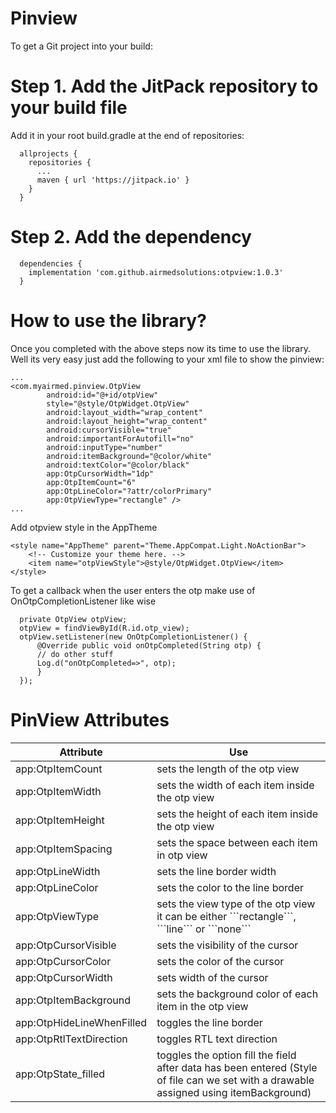 # Pinview
To get a Git project into your build:

# Step 1. Add the JitPack repository to your build file
Add it in your root build.gradle at the end of repositories:

```
  allprojects {
    repositories {
      ...
      maven { url 'https://jitpack.io' }
    }
  }
```

# Step 2. Add the dependency

```
  dependencies {
    implementation 'com.github.airmedsolutions:otpview:1.0.3'
  }
```

# How to use the library?
Once you completed with the above steps now its time to use the library. Well its very easy just add the following to your xml file to show the pinview:

```
...
<com.myairmed.pinview.OtpView
        android:id="@+id/otpView"
        style="@style/OtpWidget.OtpView"
        android:layout_width="wrap_content"
        android:layout_height="wrap_content"
        android:cursorVisible="true"
        android:importantForAutofill="no"
        android:inputType="number"
        android:itemBackground="@color/white"
        android:textColor="@color/black"
        app:OtpCursorWidth="1dp"
        app:OtpItemCount="6"
        app:OtpLineColor="?attr/colorPrimary"
        app:OtpViewType="rectangle" />
...
```

Add otpview style in the AppTheme
```
<style name="AppTheme" parent="Theme.AppCompat.Light.NoActionBar">
    <!-- Customize your theme here. -->
    <item name="otpViewStyle">@style/OtpWidget.OtpView</item>
</style>
```

To get a callback when the user enters the otp make use of OnOtpCompletionListener like wise
```
  private OtpView otpView;
  otpView = findViewById(R.id.otp_view);
  otpView.setListener(new OnOtpCompletionListener() {
      @Override public void onOtpCompleted(String otp) {
      // do other stuff
      Log.d("onOtpCompleted=>", otp);
      }
  });
```

# PinView Attributes

<table>
  <thead>
    <tr>
      <th>Attribute</th>
      <th>Use</th>
    </tr>
  </thead>
  <tr>
    <td>app:OtpItemCount</td>
    <td>sets the length of the otp view</td>
  </tr>
  <tr>
    <td>app:OtpItemWidth</td>
    <td>sets the width of each item inside the otp view</td>
  </tr>
  <tr>
    <td>app:OtpItemHeight</td>
    <td>sets the height of each item inside the otp view</td>
  </tr>
	<tr>
    <td>app:OtpItemSpacing</td>
    <td>sets the space between each item in otp view</td>
  </tr>
	<tr>
    <td>app:OtpLineWidth</td>
    <td>sets the line border width</td>
  </tr>
  <tr>
    <td>app:OtpLineColor</td>
    <td>sets the color to the line border</td>
  </tr>
  <tr>
    <td>app:OtpViewType</td>
    <td>sets the view type of the otp view it can be either ```rectangle```, ```line``` or ```none```</td>
  </tr>
  <tr>
    <td>app:OtpCursorVisible</td>
    <td>sets the visibility of the cursor</td>
  </tr>
	<tr>
    <td>app:OtpCursorColor</td>
    <td>sets the color of the cursor</td>
  </tr>
	<tr>
    <td>app:OtpCursorWidth</td>
    <td>sets width of the cursor</td>
  </tr>
	<tr>
    <td>app:OtpItemBackground</td>
    <td>sets the background color of each item in the otp view</td>
  </tr>
	<tr>
    <td>app:OtpHideLineWhenFilled</td>
    <td>toggles the line border</td>
  </tr>
	<tr>
    <td>app:OtpRtlTextDirection</td>
    <td>toggles RTL text direction</td>
  </tr>
	<tr>
    <td>app:OtpState_filled</td>
    <td>toggles the option fill the field after data has been entered (Style of file can we set with a drawable assigned using itemBackground)</td>
  </tr>	
</table>
